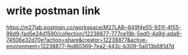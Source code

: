 # write postman link

https://m27lab.postman.co/workspace/M27LAB~849f4e55-931f-4f55-96d9-fad5e24d1590/collection/12238877-777ce19b-5ed0-4a9d-ada9-74506e32d70e?action=share&creator=12238877&active-environment=12238877-fed60369-7ea2-443c-b309-5a013b681d7d

